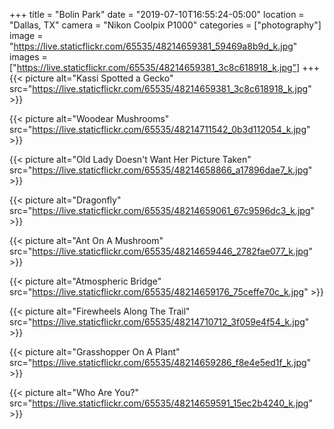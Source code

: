 +++
title = "Bolin Park"
date = "2019-07-10T16:55:24-05:00"
location = "Dallas, TX"
camera = "Nikon Coolpix P1000"
categories = ["photography"]
image = "https://live.staticflickr.com/65535/48214659381_59469a8b9d_k.jpg"
images = ["https://live.staticflickr.com/65535/48214659381_3c8c618918_k.jpg"]
+++
{{< picture alt="Kassi Spotted a Gecko" src="https://live.staticflickr.com/65535/48214659381_3c8c618918_k.jpg" >}}
<!--more-->

{{< picture alt="Woodear Mushrooms" src="https://live.staticflickr.com/65535/48214711542_0b3d112054_k.jpg" >}}

{{< picture alt="Old Lady Doesn't Want Her Picture Taken" src="https://live.staticflickr.com/65535/48214658866_a17896dae7_k.jpg" >}}

{{< picture alt="Dragonfly" src="https://live.staticflickr.com/65535/48214659061_67c9596dc3_k.jpg" >}}

{{< picture alt="Ant On A Mushroom" src="https://live.staticflickr.com/65535/48214659446_2782fae077_k.jpg" >}}

{{< picture alt="Atmospheric Bridge" src="https://live.staticflickr.com/65535/48214659176_75ceffe70c_k.jpg" >}}

{{< picture alt="Firewheels Along The Trail" src="https://live.staticflickr.com/65535/48214710712_3f059e4f54_k.jpg" >}}

{{< picture alt="Grasshopper On A Plant" src="https://live.staticflickr.com/65535/48214659286_f8e4e5ed1f_k.jpg" >}}

{{< picture alt="Who Are You?" src="https://live.staticflickr.com/65535/48214659591_15ec2b4240_k.jpg" >}}
